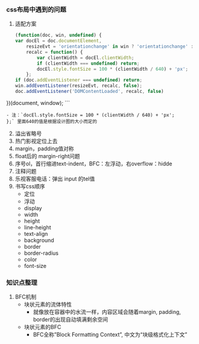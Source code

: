 ### css布局中遇到的问题
1. 适配方案

    ```javascript
    (function(doc, win, undefined) {
    var docEl = doc.documentElement,
        resizeEvt = 'orientationchange' in win ? 'orientationchange' : 'resize',
        recalc = function() {
            var clientWidth = docEl.clientWidth;
            if (clientWidth === undefined) return;
            docEl.style.fontSize = 100 * (clientWidth / 640) + 'px';
        };
    if (doc.addEventListener === undefined) return;
    win.addEventListener(resizeEvt, recalc, false);
    doc.addEventListener('DOMContentLoaded', recalc, false)
})(document, window);
    ```
    
    - 注：`docEl.style.fontSize = 100 * (clientWidth / 640) + 'px';
    };` 里面640的值是根据设计图的大小而定的
    
    
2. 溢出省略号
3. 热门影视定位上去
4. margin，padding值对称
5. float后的 margin-right问题
6. 序号ol，首行缩进text-indent，BFC：左浮动，右overflow：hidde
7. 注释问题
8. 乐视客服电话：弹出 input 的tel值
9. 书写css顺序
    - 定位
    - 浮动
    - display
    - width
    - height
    - line-height
    - text-align
    - background
    - border
    - border-radius
    - color
    - font-size

### 知识点整理
1. BFC机制
    - 块状元素的流体特性
        - 就像放在容器中的水流一样，内容区域会随着margin, padding, border的出现自动填满剩余空间
    - 块状元素的BFC
        - BFC全称”Block Formatting Context”, 中文为“块级格式化上下文”


